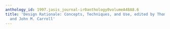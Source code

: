 ```yaml
---
anthology_id: 1997.jasis_journal-ir0anthology0volumeA48A8.6
title: 'Design Rationale: Concepts, Techniques, and Use, edited by Thomas P. Moran
  and John M. Carroll'
---
```

